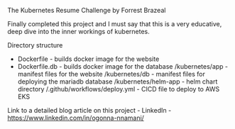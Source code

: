 The Kubernetes Resume Challenge by Forrest Brazeal

Finally completed this project and I must say that this is a very educative, deep dive into the inner workings of kubernetes.

Directory structure
- Dockerfile - builds docker image for the website
- Dockerfile.db - builds docker image for the database
/kubernetes/app - manifest files for the website
/kubernetes/db - manifest files for deploying the mariadb database
/kubernetes/helm-app - helm chart directory
/.github/workflows/deploy.yml - CICD file to deploy to AWS EKS  

Link to a detailed blog article on this project - 
LinkedIn - https://www.linkedin.com/in/ogonna-nnamani/

